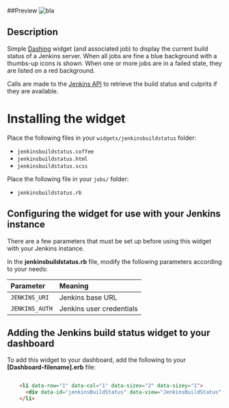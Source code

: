 ##Preview
![bla](https://gist.github.com/joepadmiraal/33e0c2a7a7b00cc2e0aa/raw/82a52dce365e9c57a81f81ec294302a33e69e3c8/jenkins_status_failed.png)



## Description

Simple [Dashing](http://shopify.github.com/dashing) widget (and associated job) to display the current build status of a Jenkins server. When all jobs are fine a blue background with a thumbs-up icons is shown. When one or more jobs are in a failed state, they are listed on a red background.

Calls are made to the [Jenkins API](https://wiki.jenkins-ci.org/display/JENKINS/Remote+access+API) to retrieve the build status and culprits if they are available.

Installing the widget
===============
Place the following files in your `widgets/jenkinsbuildstatus` folder:  
  - `jenkinsbuildstatus.coffee`
  - `jenkinsbuildstatus.html`
  - `jenkinsbuildstatus.scss`

Place the following file in your `jobs/` folder:
  - `jenkinsbuildstatus.rb`

## Configuring the widget for use with your Jenkins instance
There are a few parameters that must be set up before using this widget with your Jenkins instance.

In the **jenkinsbuildstatus.rb** file, modify the following parameters according to your needs:

|Parameter|Meaning | 
|:------------- |:------------------|
| `JENKINS_URI` | Jenkins base URL  | 
| `JENKINS_AUTH` | Jenkins user credentials |



## Adding the Jenkins build status widget to your dashboard
To add this widget to your dashboard, add the following to your **[Dashboard-filename].erb** file:
```HTML

    <li data-row="1" data-col="1" data-sizex="2" data-sizey="1">
      <div data-id="jenkinsBuildStatus" data-view="JenkinsBuildStatus" data-title="Jenkins"></div>
    </li>

```